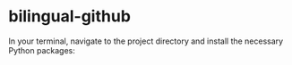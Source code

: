 # bilingual-github

In your terminal, navigate to the project directory and install the necessary Python packages: